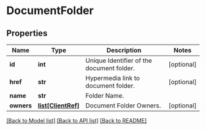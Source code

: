 # DocumentFolder

## Properties
Name | Type | Description | Notes
------------ | ------------- | ------------- | -------------
**id** | **int** | Unique Identifier of the document folder. | [optional] 
**href** | **str** | Hypermedia link to document folder. | [optional] 
**name** | **str** | Folder Name. | 
**owners** | [**list[ClientRef]**](ClientRef.md) | Document Folder Owners. | [optional] 

[[Back to Model list]](../README.md#documentation-for-models) [[Back to API list]](../README.md#documentation-for-api-endpoints) [[Back to README]](../README.md)

